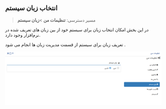 ## انتخاب زبان سیستم

> مسیر دسترسی:  **تنظیمات من** >**زبان سیستم** 

در این بخش امکان انتخاب زبان برای سیستم خود از بین زبان های تعریف شده در نرم‌افزار وجود دارد. 

تعریف  زبان  برای سیستم از قسمت مدیریت زبان ها انجام می شود .

![](mysetting4.png)


